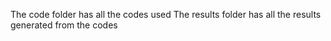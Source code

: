 The code folder has all the codes used
The results folder has all the results generated from the codes
